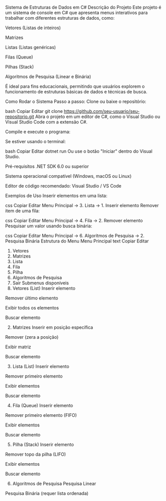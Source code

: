 Sistema de Estruturas de Dados em C#
 Descrição do Projeto
Este projeto é um sistema de console em C# que apresenta menus interativos para trabalhar com diferentes estruturas de dados, como:

Vetores (Listas de inteiros)

Matrizes

Listas (Listas genéricas)

Filas (Queue)

Pilhas (Stack)

Algoritmos de Pesquisa (Linear e Binária)

É ideal para fins educacionais, permitindo que usuários explorem o funcionamento de estruturas básicas de dados e técnicas de busca.

 Como Rodar o Sistema
Passo a passo:
Clone ou baixe o repositório:

bash
Copiar
Editar
git clone https://github.com/seu-usuario/seu-repositorio.git
Abra o projeto em um editor de C#, como o Visual Studio ou Visual Studio Code com a extensão C#.

Compile e execute o programa:

Se estiver usando o terminal:

bash
Copiar
Editar
dotnet run
Ou use o botão "Iniciar" dentro do Visual Studio.

 Pré-requisitos
.NET SDK 6.0 ou superior

Sistema operacional compatível (Windows, macOS ou Linux)

Editor de código recomendado: Visual Studio / VS Code

 Exemplos de Uso
Inserir elementos em uma lista:

css
Copiar
Editar
Menu Principal → 3. Lista → 1. Inserir elemento
Remover item de uma fila:

css
Copiar
Editar
Menu Principal → 4. Fila → 2. Remover elemento
Pesquisar um valor usando busca binária:

css
Copiar
Editar
Menu Principal → 6. Algoritmos de Pesquisa → 2. Pesquisa Binária
 Estrutura do Menu
Menu Principal
text
Copiar
Editar
1. Vetores
2. Matrizes
3. Lista
4. Fila
5. Pilha
6. Algoritmos de Pesquisa
7. Sair
Submenus disponíveis
1. Vetores (List<int>)
Inserir elemento

Remover último elemento

Exibir todos os elementos

Buscar elemento

2. Matrizes
Inserir em posição específica

Remover (zera a posição)

Exibir matriz

Buscar elemento

3. Lista (List<string>)
Inserir elemento

Remover primeiro elemento

Exibir elementos

Buscar elemento

4. Fila (Queue<string>)
Inserir elemento

Remover primeiro elemento (FIFO)

Exibir elementos

Buscar elemento

5. Pilha (Stack<string>)
Inserir elemento

Remover topo da pilha (LIFO)

Exibir elementos

Buscar elemento

6. Algoritmos de Pesquisa
Pesquisa Linear

Pesquisa Binária (requer lista ordenada)
